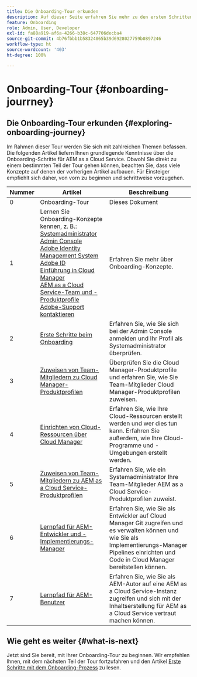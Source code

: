 ```yaml
---
title: Die Onboarding-Tour erkunden
description: Auf dieser Seite erfahren Sie mehr zu den ersten Schritten auf Ihrer Onboarding-Tour.
feature: Onboarding
role: Admin, User, Developer
exl-id: fa88a919-af6a-4266-b38c-647706decba4
source-git-commit: 4b76fbbb1b58324065b39d6928027759b0897246
workflow-type: ht
source-wordcount: '403'
ht-degree: 100%

---
```


# Onboarding-Tour {#onboarding-jourrney}

## Die Onboarding-Tour erkunden {#exploring-onboarding-journey}

Im Rahmen dieser Tour werden Sie sich mit zahlreichen Themen befassen. Die folgenden Artikel liefern Ihnen grundlegende Kenntnisse über die Onboarding-Schritte für AEM as a Cloud Service. Obwohl Sie direkt zu einem bestimmten Teil der Tour gehen können, beachten Sie, dass viele Konzepte auf denen der vorherigen Artikel aufbauen. Für Einsteiger empfiehlt sich daher, von vorn zu beginnen und schrittweise vorzugehen.

| Nummer | Artikel | Beschreibung |
|---|---|---|
| 0 | Onboarding-Tour | Dieses Dokument |
| 1 | Lernen Sie Onboarding-Konzepte kennen, z. B.:<br>[Systemadministrator](https://experienceleague.adobe.com/docs/experience-manager-cloud-service/onboarding/onboarding-concepts/system-administrator.html?lang=de)<br>[Admin Console](https://experienceleague.adobe.com/docs/experience-manager-cloud-service/onboarding/onboarding-concepts/admin-console.html?lang=de)<br>[Adobe Identity Management System](https://experienceleague.adobe.com/docs/experience-manager-cloud-service/onboarding/onboarding-concepts/ims.html?lang=de)<br>[Adobe ID](https://experienceleague.adobe.com/docs/experience-manager-cloud-service/onboarding/onboarding-concepts/adobe-id.html?lang=de)<br>[Einführung in Cloud Manager](https://experienceleague.adobe.com/docs/experience-manager-cloud-service/onboarding/onboarding-concepts/cloud-manager-introduction.html?lang=de)<br>[AEM as a Cloud Service-Team und -Produktprofile](https://experienceleague.adobe.com/docs/experience-manager-cloud-service/onboarding/onboarding-concepts/aem-cs-team-product-profiles.html?lang=de)<br>[Adobe-Support kontaktieren](https://experienceleague.adobe.com/docs/experience-manager-cloud-service/onboarding/onboarding-concepts/onboarding-help-resources.html?lang=de) | Erfahren Sie mehr über Onboarding-Konzepte. |
| 2 | [Erste Schritte beim Onboarding](/help/journey-onboarding/sysadmin/get-started-onboarding-journey.md) | Erfahren Sie, wie Sie sich bei der Admin Console anmelden und Ihr Profil als Systemadministrator überprüfen. |
| 3 | [Zuweisen von Team-Mitgliedern zu Cloud Manager-Produktprofilen](/help/journey-onboarding/sysadmin/assign-team-members-cloud-manager.md) | Überprüfen Sie die Cloud Manager-Produktprofile und erfahren Sie, wie Sie Team-Mitglieder Cloud Manager-Produktprofilen zuweisen. |
| 4 | [Einrichten von Cloud-Ressourcen über Cloud Manager](/help/journey-onboarding/sysadmin/setup-cloud-resources-via-cloud-manager.md) | Erfahren Sie, wie Ihre Cloud-Ressourcen erstellt werden und wer dies tun kann. Erfahren Sie außerdem, wie Ihre Cloud-Programme und -Umgebungen erstellt werden. |
| 5 | [Zuweisen von Team-Mitgliedern zu AEM as a Cloud Service-Produktprofilen](/help/journey-onboarding/sysadmin/assign-team-members-aem-cloud-service.md) | Erfahren Sie, wie ein Systemadministrator Ihre Team-Mitglieder AEM as a Cloud Service-Produktprofilen zuweist. |
| 6 | [Lernpfad für AEM-Entwickler und -Implementierungs-Manager](/help/journey-onboarding/sysadmin/learning-path-developers-deploymentmanagers.md) | Erfahren Sie, wie Sie als Entwickler auf Cloud Manager Git zugreifen und es verwalten können und wie Sie als Implementierungs-Manager Pipelines einrichten und Code in Cloud Manager bereitstellen können. |
| 7 | [Lernpfad für AEM-Benutzer](/help/journey-onboarding/sysadmin/learning-path-aem-users.md) | Erfahren Sie, wie Sie als AEM-Autor auf eine AEM as a Cloud Service-Instanz zugreifen und sich mit der Inhaltserstellung für AEM as a Cloud Service vertraut machen können. |

## Wie geht es weiter {#what-is-next}

Jetzt sind Sie bereit, mit Ihrer Onboarding-Tour zu beginnen. Wir empfehlen Ihnen, mit dem nächsten Teil der Tour fortzufahren und den Artikel [Erste Schritte mit dem Onboarding-Prozess](/help/journey-onboarding/sysadmin/get-started-onboarding-journey.md) zu lesen.
